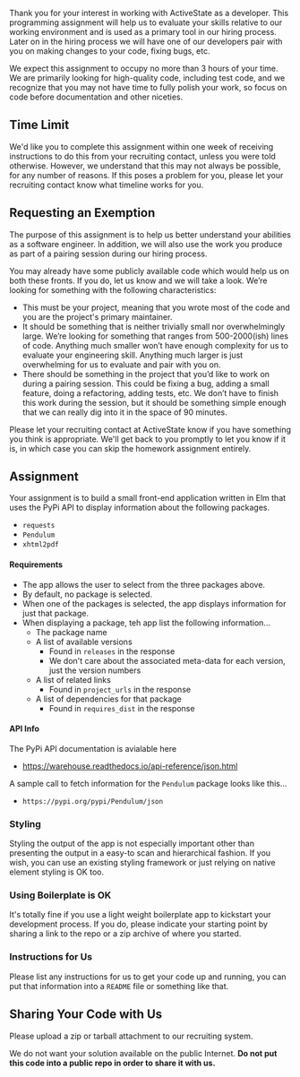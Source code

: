 Thank you for your interest in working with ActiveState as a developer. This programming assignment will help us to evaluate your skills relative to our working environment and is used as a primary tool in our hiring process. Later on in the hiring process we will have one of our developers pair with you on making changes to your code, fixing bugs, etc.

We expect this assignment to occupy no more than 3 hours of your time.  We are primarily looking for high-quality code, including test code, and we recognize that you may not have time to fully polish your work, so focus on code before documentation and other niceties.

## Time Limit

We'd like you to complete this assignment within one week of receiving instructions to do this from your recruiting contact, unless you were told otherwise. However, we understand that this may not always be possible, for any number of reasons. If this poses a problem for you, please let your recruiting contact know what timeline works for you.

## Requesting an Exemption

The purpose of this assignment is to help us better understand your abilities as a software engineer. In addition, we will also use the work you produce as part of a pairing session during our hiring process.

You may already have some publicly available code which would help us on both these fronts. If you do, let us know and we will take a look. We’re looking for something with the following characteristics:

* This must be your project, meaning that you wrote most of the code and you are the project's primary maintainer.
* It should be something that is neither trivially small nor overwhelmingly large. We’re looking for something that ranges from 500-2000(ish) lines of code. Anything much smaller won’t have enough complexity for us to evaluate your engineering skill. Anything much larger is just overwhelming for us to evaluate and pair with you on.
* There should be something in the project that you’d like to work on during a pairing session. This could be fixing a bug, adding a small feature, doing a refactoring, adding tests, etc. We don’t have to finish this work during the session, but it should be something simple enough that we can really dig into it in the space of 90 minutes.

Please let your recruiting contact at ActiveState know if you have something you think is appropriate. We'll get back to you promptly to let you know if it is, in which case you can skip the homework assignment entirely.

## Assignment

Your assignment is to build a small front-end application written in Elm that uses the PyPi API to display information about the following packages.

* `requests`
* `Pendulum`
* `xhtml2pdf`

#### Requirements

* The app allows the user to select from the three packages above.
* By default, no package is selected.
* When one of the packages is selected, the app displays information for just that package.
* When displaying a package, teh app list the following information...
  * The package name
  * A list of available versions
    * Found in `releases` in the response
    * We don't care about the associated meta-data for each version, just the version numbers
  * A list of related links
    * Found in `project_urls` in the response
  * A list of dependencies for that package
    * Found in `requires_dist` in the response

#### API Info

The PyPi API documentation is avialable here
* https://warehouse.readthedocs.io/api-reference/json.html

A sample call to fetch information for the `Pendulum` package looks like this...
* `https://pypi.org/pypi/Pendulum/json`

### Styling

Styling the output of the app is not especially important other than presenting the output in a easy-to scan and hierarchical fashion. If you wish, you can use an existing styling framework or just relying on native element styling is OK too.

### Using Boilerplate is OK

It's totally fine if you use a light weight boilerplate app to kickstart your development process. If you do, please indicate your starting point by sharing a link to the repo or a zip archive of where you started.

### Instructions for Us

Please list any instructions for us to get your code up and running, you can put that information into a `README` file or something like that.

## Sharing Your Code with Us

Please upload a zip or tarball attachment to our recruiting system.

We do not want your solution available on the public Internet. **Do not put this code into a public repo in order to share it with us.**
